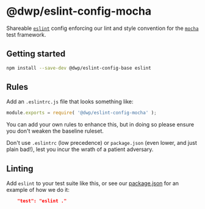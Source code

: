 # @dwp/eslint-config-mocha

Shareable [`eslint`](http://eslint.org) config enforcing our lint and style convention for the [`mocha`](https://mocha.github.io/) test framework.

## Getting started

```sh
npm install --save-dev @dwp/eslint-config-base eslint
```

## Rules

Add an `.eslintrc.js` file that looks something like:

```js
module.exports = require( '@dwp/eslint-config-mocha' );
```

You can add your own rules to enhance this, but in doing so please ensure you don't weaken the baseline ruleset.

Don't use `.eslintrc` (low precedence) or `package.json` (even lower, and just plain bad!), lest you incur the wrath of a patient adversary.

## Linting

Add `eslint` to your test suite like this, or see our [package.json](package.json) for an example of how we do it:

```json
    "test": "eslint ."
```

